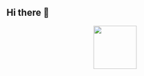 ## Hi there 👋
<div id="header" align="center">
  <img src="https://steamuserimages-a.akamaihd.net/ugc/1848161050693397145/07E8E52F7914CE77736AE3183172F7E0FAF30BDE/?imw=512&amp;imh=320&amp;ima=fit&amp;impolicy=Letterbox&amp;imcolor=%23000000&amp;letterbox=true" width="100"/>
</div>
<!--
**999iQ/999iQ** is a ✨ _special_ ✨ repository because its `README.md` (this file) appears on your GitHub profile.

Here are some ideas to get you started:

- 🔭 I’m currently working on ...
- 🌱 I’m currently learning ...
- 👯 I’m looking to collaborate on ...
- 🤔 I’m looking for help with ...
- 💬 Ask me about ...
- 📫 How to reach me: ...
- 😄 Pronouns: ...
- ⚡ Fun fact: ...
-->
